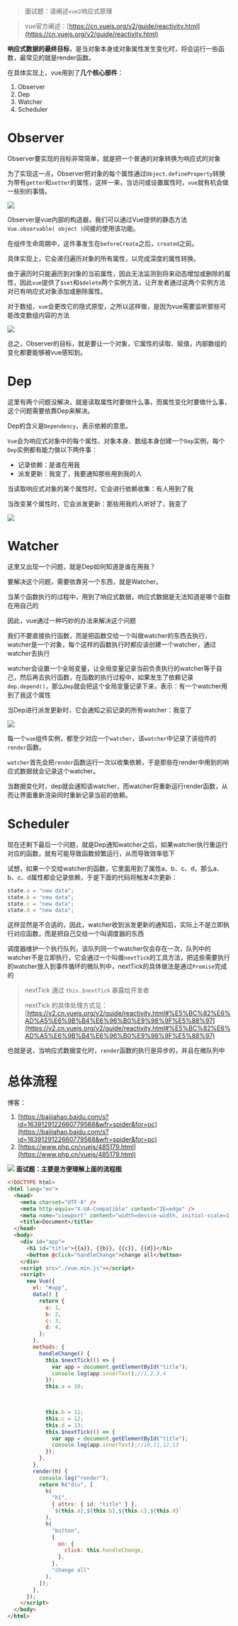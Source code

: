 > 面试题：请阐述`vue2`响应式原理             


> vue官方阐述：[https://cn.vuejs.org/v2/guide/reactivity.html](https://cn.vuejs.org/v2/guide/reactivity.html)


**响应式数据的最终目标**，是当对象本身或对象属性发生变化时，将会运行一些函数，最常见的就是render函数。

在具体实现上，vue用到了**几个核心部件**：

1. Observer
2. Dep
3. Watcher
4. Scheduler

# Observer

Observer要实现的目标非常简单，就是把一个普通的对象转换为响应式的对象

为了实现这一点，Observer把对象的每个属性通过`Object.defineProperty`转换为带有`getter`和`setter`的属性，这样一来，当访问或设置属性时，`vue`就有机会做一些别的事情。

![](http://mdrs.yuanjin.tech/img/20210226153448.png#crop=0&crop=0&crop=1&crop=1&id=d5iLC&originHeight=290&originWidth=1214&originalType=binary&ratio=1&rotation=0&showTitle=false&status=done&style=none&title=)

Observer是vue内部的构造器，我们可以通过Vue提供的静态方法`Vue.observable( object )`间接的使用该功能。

在组件生命周期中，这件事发生在`beforeCreate`之后，`created`之前。

具体实现上，它会递归遍历对象的所有属性，以完成深度的属性转换。

由于遍历时只能遍历到对象的当前属性，因此无法监测到将来动态增加或删除的属性，因此`vue`提供了`$set`和`$delete`两个实例方法，让开发者通过这两个实例方法对已有响应式对象添加或删除属性。

对于数组，`vue`会更改它的隐式原型，之所以这样做，是因为vue需要监听那些可能改变数组内容的方法

![](http://mdrs.yuanjin.tech/img/20210226154624.png)

总之，Observer的目标，就是要让一个对象，它属性的读取、赋值，内部数组的变化都要能够被vue感知到。

# Dep

这里有两个问题没解决，就是读取属性时要做什么事，而属性变化时要做什么事，这个问题需要依靠Dep来解决。

Dep的含义是`Dependency`，表示依赖的意思。

`Vue`会为响应式对象中的每个属性、对象本身、数组本身创建一个`Dep`实例，每个`Dep`实例都有能力做以下两件事：

- 记录依赖：是谁在用我
- 派发更新：我变了，我要通知那些用到我的人

当读取响应式对象的某个属性时，它会进行依赖收集：有人用到了我

当改变某个属性时，它会派发更新：那些用我的人听好了，我变了

![](http://mdrs.yuanjin.tech/img/20210226155852.png)

# Watcher

这里又出现一个问题，就是Dep如何知道是谁在用我？

要解决这个问题，需要依靠另一个东西，就是Watcher。

当某个函数执行的过程中，用到了响应式数据，响应式数据是无法知道是哪个函数在用自己的

因此，vue通过一种巧妙的办法来解决这个问题

我们不要直接执行函数，而是把函数交给一个叫做watcher的东西去执行，watcher是一个对象，每个这样的函数执行时都应该创建一个watcher，通过watcher去执行

watcher会设置一个全局变量，让全局变量记录当前负责执行的watcher等于自己，然后再去执行函数，在函数的执行过程中，如果发生了依赖记录`dep.depend()`，那么`Dep`就会把这个全局变量记录下来，表示：有一个watcher用到了我这个属性

当Dep进行派发更新时，它会通知之前记录的所有watcher：我变了

![](http://mdrs.yuanjin.tech/img/20210226161404.png)

每一个`vue`组件实例，都至少对应一个`watcher`，该`watcher`中记录了该组件的`render`函数。

`watcher`首先会把`render`函数运行一次以收集依赖，于是那些在render中用到的响应式数据就会记录这个watcher。

当数据变化时，dep就会通知该watcher，而watcher将重新运行render函数，从而让界面重新渲染同时重新记录当前的依赖。

# Scheduler

现在还剩下最后一个问题，就是Dep通知watcher之后，如果watcher执行重运行对应的函数，就有可能导致函数频繁运行，从而导致效率低下

试想，如果一个交给watcher的函数，它里面用到了属性a、b、c、d，那么a、b、c、d属性都会记录依赖，于是下面的代码将触发4次更新：

```javascript
state.a = "new data";
state.b = "new data";
state.c = "new data";
state.d = "new data";
```

这样显然是不合适的，因此，watcher收到派发更新的通知后，实际上不是立即执行对应函数，而是把自己交给一个叫调度器的东西

调度器维护一个执行队列，该队列同一个watcher仅会存在一次，队列中的watcher不是立即执行，它会通过一个叫做`nextTick`的工具方法，把这些需要执行的watcher放入到事件循环的微队列中，nextTick的具体做法是通过`Promise`完成的

> nextTick 通过 `this.$nextTick` 暴露给开发者
> 
> nextTick 的具体处理方式见：[https://v2.cn.vuejs.org/v2/guide/reactivity.html#%E5%BC%82%E6%AD%A5%E6%9B%B4%E6%96%B0%E9%98%9F%E5%88%97](https://v2.cn.vuejs.org/v2/guide/reactivity.html#%E5%BC%82%E6%AD%A5%E6%9B%B4%E6%96%B0%E9%98%9F%E5%88%97)


也就是说，当响应式数据变化时，`render`函数的执行是异步的，并且在微队列中

# 总体流程
博客：

1. [https://baijiahao.baidu.com/s?id=1639129122660779568&wfr=spider&for=pc](https://baijiahao.baidu.com/s?id=1639129122660779568&wfr=spider&for=pc)
2. [https://www.php.cn/vuejs/485179.html](https://www.php.cn/vuejs/485179.html)

![](http://mdrs.yuanjin.tech/img/20210226163936.png)
**面试题：主要是方便理解上面的流程图**
```html
<!DOCTYPE html>
<html lang="en">
  <head>
    <meta charset="UTF-8" />
    <meta http-equiv="X-UA-Compatible" content="IE=edge" />
    <meta name="viewport" content="width=device-width, initial-scale=1.0" />
    <title>Document</title>
  </head>
  <body>
    <div id="app">
      <h1 id="title">{{a}}, {{b}}, {{c}}, {{d}}</h1>
      <button @click="handleChange">change all</button>
    </div>
    <script src="./vue.min.js"></script>
    <script>
      new Vue({
        el: "#app",
        data() {
          return {
            a: 1,
            b: 2,
            c: 3,
            d: 4,
          };
        },
        methods: {
          handleChange() {
            this.$nextTick(() => {
              var app = document.getElementById("title");
              console.log(app.innerText);//1,2,3,4
            });
            this.a = 10;

            

            this.b = 11;
            this.c = 12;
            this.d = 13;
            this.$nextTick(() => {
              var app = document.getElementById("title");
              console.log(app.innerText);//10,11,12,13
            });
          },
        },
        render(h) {
          console.log("render");
          return h("div", [
            h(
              "h1",
              { attrs: { id: "title" } },
              `${this.a},${this.b},${this.c},${this.d}`
            ),
            h(
              "button",
              {
                on: {
                  click: this.handleChange,
                },
              },
              "change all"
            ),
          ]);
        },
      });
    </script>
  </body>
</html>

```
